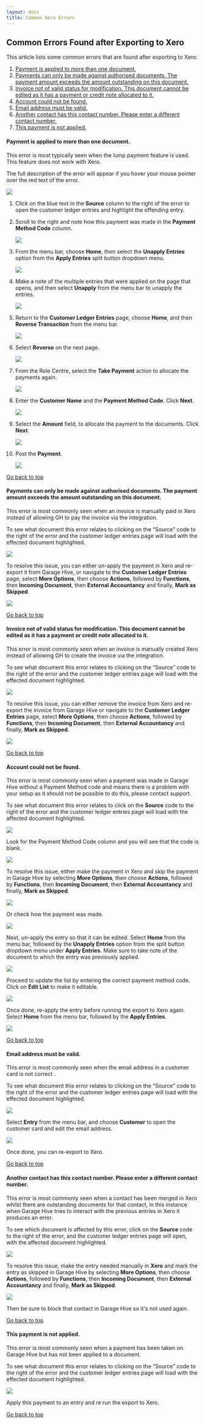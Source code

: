 ```yaml
---
layout: docs
title: Common Xero Errors
---
```


<a name="top"></a>

## Common Errors Found after Exporting to Xero 
This article lists some common errors that are found after exporting to Xero:

1. [Payment is applied to more than one document&#46;](#payment-is-applied-to-more-than-one-document)
2. [Payments can only be made against authorised documents&#46; The payment amount exceeds the amount outstanding on this document&#46;](#payments-can-only-be-made-against-authorised-documents-the-payment-amount-exceeds-the-amount-outstanding-on-this-document)
3. [Invoice not of valid status for modification&#46; This document cannot be edited as it has a payment or credit note allocated to it&#46;](#invoice-not-of-valid-status-for-modification-this-document-cannot-be-edited-as-it-has-a-payment-or-credit-note-allocated-to-it)
4. [Account could not be found&#46;](#account-could-not-be-found)
5. [Email address must be valid.](#email-address-must-be-valid)
6. [Another contact has this contact number&#46; Please enter a different contact number&#46;](#another-contact-has-this-contact-number-please-enter-a-different-contact-number)
7. [This payment is not applied&#46;](#this-payment-is-not-applied)


#### Payment is applied to more than one document.
This error is most typically seen when the lump payment feature is used. This feature does not work with Xero.

The full description of the error will appear if you hover your mouse pointer over the red text of the error.

   ![](media/xero-payment-is-applied-to-more-than-one-document.png)

1. Click on the blue text in the **Source** column to the right of the error to open the customer ledger entries and highlight the offending entry.
2. Scroll to the right and note how this payment was made in the **Payment Method Code** column.

   ![](media/xero-cust-ledger-entries2.png)

3. From the menu bar, choose **Home**, then  select the **Unapply Entries** option from the **Apply Entries** split button dropdown menu.

   ![](media/garagehive-process-unapply-entries.png)

3. Make a note of the multiple entries that were applied on the page that opens, and then select **Unapply** from the menu bar to unapply the entries.

   ![](media/xero-unapply-cust-ledger-entries.png)

4. Return to the **Customer Ledger Entries** page, choose **Home**, and then **Reverse Transaction** from the menu bar.

   ![](media/garagehive-cust-ledger-entries-reverse-trx.png)

5. Select **Reverse** on the next page. 

   ![](media/garagehive-cust-ledger-entries-reverse-trx2.png)

6. From the Role Centre, select the **Take Payment** action to allocate the payments again.

   ![](media/garagehive-take-payment-role-centre.png)

7. Enter the **Customer Name** and the **Payment Method Code**. Click **Next**. 

   ![](media/garagehive-take-payment-role-centre2.png)

8. Select the **Amount** field, to allocate the payment to the documents. Click **Next**.

   ![](media/garagehive-take-payment-role-centre3.png)

9. Post the **Payment**.

   ![](media/garagehive-take-payment-role-centre4.png)


[Go back to top](#top)

#### Payments can only be made against authorised documents. The payment amount exceeds the amount outstanding on this document.
This error is most commonly seen when an invoice is manually paid in Xero instead of allowing GH to pay the invoice via the integration. 

To see what document this error relates to clicking on the “Source” code to the right of the error and the customer ledger entries page will load with the effected document highlighted. 

   ![](media/xero-error-source.png)

To resolve this issue, you can either un-apply the payment in Xero and re-export it from Garage Hive, or navigate to the **Customer Ledger Entries** page, select **More Options**, then choose **Actions**, followed by **Functions**, then **Incoming Document**, then **External Accountancy** and finally, **Mark as Skipped**.

   ![](media/xero-mark-as-skipped.png)


[Go back to top](#top)

#### Invoice not of valid status for modification. This document cannot be edited as it has a payment or credit note allocated to it.
This error is most commonly seen when an invoice is manually created Xero instead of allowing GH to create the invoice via the integration. 

To see what document this error relates to clicking on the “Source” code to the right of the error and the customer ledger entries page will load with the effected document highlighted. 

   ![](media/xero-error-source.png)

To resolve this issue, you can either remove the invoice from Xero and re-export the invoice from Garage Hive or navigate to the **Customer Ledger Entries** page, select **More Options**, then choose **Actions**, followed by **Functions**, then **Incoming Document**, then **External Accountancy** and finally, **Mark as Skipped**.

   ![](media/xero-mark-as-skipped2.png)


[Go back to top](#top)

#### Account could not be found.
This error is most commonly seen when a payment was made in Garage Hive without a Payment Method code and means there is a problem with your setup as it should not be possible to do this, please contact support. 

To see what document this error relates to click on the **Source** code to the right of the error and the customer ledger entries page will load with the affected document highlighted.

   ![](media/xero-error-source.png)

Look for the Payment Method Code column and you will see that the code is blank.

   ![](media/blank-payment-code.png)

To resolve this issue, either make the payment in Xero and skip the payment in Garage Hive by selecting **More Options**, then choose **Actions**, followed by **Functions**, then **Incoming Document**, then **External Accountancy** and finally, **Mark as Skipped**.

   ![](media/xero-error-mark-as-skipped3.png)

Or check how the payment was made.

   ![](media/check-payment-entry.gif)

Next, un-apply the entry so that it can be edited. Select **Home** from the menu bar, followed by the **Unapply Entries** option from the split button dropdown menu under **Apply Entries**. Make sure to take note of the document to which the entry was previously applied.

   ![](media/xero-unapply-cust-ledger-entries2.png)

Proceed to update the list by entering the correct payment method code. Click on **Edit List** to make it editable. 

   ![](media/xero-edit-payment-method-code.png)

Once done, re-apply the entry before running the export to Xero again. Select **Home** from the menu bar, followed by the **Apply Entries**.

   ![](media/xero-apply-entries.png)


[Go back to top](#top)

#### Email address must be valid.
This error is most commonly seen when the email address in a customer card is not correct . 

To see what document this error relates to clicking on the “Source” code to the right of the error and the customer ledger entries page will load with the effected document highlighted.

   ![](media/xero-error-source.png)

Select **Entry** from the menu bar, and choose **Customer** to open the customer card and edit the email address. 

   ![](media/xero-cust-ledger-entries-open-customer-card.png)

Once done, you can re-export to Xero.

[Go back to top](#top)

#### Another contact has this contact number. Please enter a different contact number.
This error is most commonly seen when a contact has been merged in Xero whilst there are outstanding documents for that contact, in this instance when Garage Hive tries to interact with the previous entries in Xero it produces an error. 

To see which document is affected by this error, click on the **Source** code to the right of the error, and the customer ledger entries page will open, with the affected document highlighted. 

   ![](media/xero-error-source.png)

To resolve this issue, make the entry needed manually in **Xero** and mark the entry as skipped in Garage Hive by selecting **More Options**, then choose **Actions**, followed by **Functions**, then **Incoming Document**, then **External Accountancy** and finally, **Mark as Skipped**.

   ![](media/xero-mark-as-skipped4.png)

Then be sure to block that contact in Garage Hive so it's not used again.


[Go back to top](#top)

#### This payment is not applied.
This error is most commonly seen when a payment has been taken on Garage Hive but has not been applied to a document. 

To see what document this error relates to clicking on the “Source” code to the right of the error and the customer ledger entries page will load with the effected document highlighted. 

   ![](media/xero-error-source.png)

Apply this payment to an entry and re run the export to Xero.


[Go back to top](#top)
     	 	 